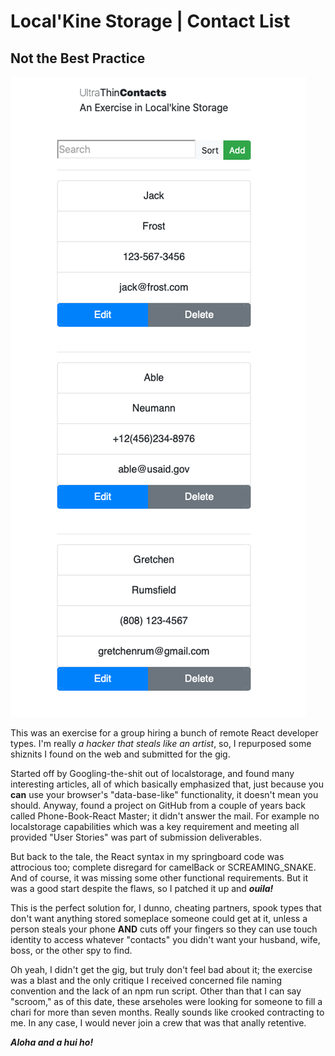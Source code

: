 # Local'Kine Storage | Contact List

## Not the Best Practice

![Default Screen](./img/utcontact.png)

This was an exercise for a group hiring a bunch of remote React developer types.
I'm really *a hacker that steals like an artist*, so, I repurposed some shiznits I found on the web and submitted for the gig.

Started off by Googling-the-shit out of localstorage, and found many interesting articles, all of which basically emphasized that, just because you **can** use your browser's "data-base-like" functionality, it doesn't mean  you should. Anyway, found a project on GitHub from a couple of years back called Phone-Book-React Master; it didn't answer the mail. For example no localstorage capabilities which was a key requirement and meeting all provided "User Stories" was part of submission deliverables.

But back to the tale, the React syntax in my springboard code was attrocious too; complete disregard for camelBack or SCREAMING_SNAKE. And of course, it was missing some other functional requirements. But it was a good start despite the flaws, so I patched it up and ***ouila!***

This is the perfect solution for, I dunno, cheating partners, spook types that don't want anything stored someplace someone could get at it, unless a person steals your phone **AND** cuts off your fingers so they can use touch identity to access whatever "contacts" you didn't want your husband, wife, boss, or the other spy to find.

Oh yeah, I didn't get the gig, but truly don't feel bad about it; the exercise was a blast and the only critique I received concerned file naming convention and the lack of an npm run script. Other than that I can say "scroom,"  as of this date, these arseholes were looking for someone to fill a chari for more than seven months. Really sounds like crooked contracting to me. In any case, I would never join a crew that was that anally retentive.

***Aloha and a hui ho!***
